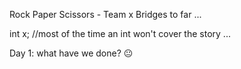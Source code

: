 Rock Paper Scissors - Team x Bridges to far ...

int x; //most of the time an int won't cover the story ...

Day 1: what have we done? :neutral_face:
